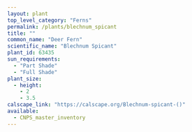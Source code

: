 ```yaml
---
layout: plant                                                              
top_level_category: "Ferns"
permalink: /plants/blechnum_spicant
title: ""
common_name: "Deer Fern"
scientific_name: "Blechnum Spicant"
plant_id: 63435
sun_requirements:
  - "Part Shade"
  - "Full Shade"
plant_size:
  - height: 
    - 2
    - 3.5
calscape_link: "https://calscape.org/Blechnum-spicant-()"
available: 
  - CNPS_master_inventory
---
```


